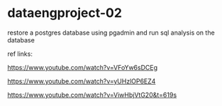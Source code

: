 # dataengproject-02
restore a postgres database using pgadmin and run sql analysis on the database

ref links:

https://www.youtube.com/watch?v=VFoYw6sDCEg

https://www.youtube.com/watch?v=yUHzlOP6EZ4

https://www.youtube.com/watch?v=ViwHbjVtG20&t=619s
